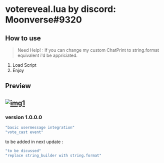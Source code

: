 # votereveal.lua by discord: Moonverse#9320

## How to use

> Need Help! : If you can change my custom ChatPrint to string.format equivalent i'd be appriciated.

1. Load Script
2. Enjoy

## Preview

[![img1](https://too.lewd.se/e77d48ba4686_Untitled.png)](https://too.lewd.se/e77d48ba4686_Untitled.png)
---

### version 1.0.0.0

```lua
"basic usermessage integration"
"vote_cast event"
```

to be added in next update :

```lua
"to be dicussed"
"replace string_builder with string.format"
```
